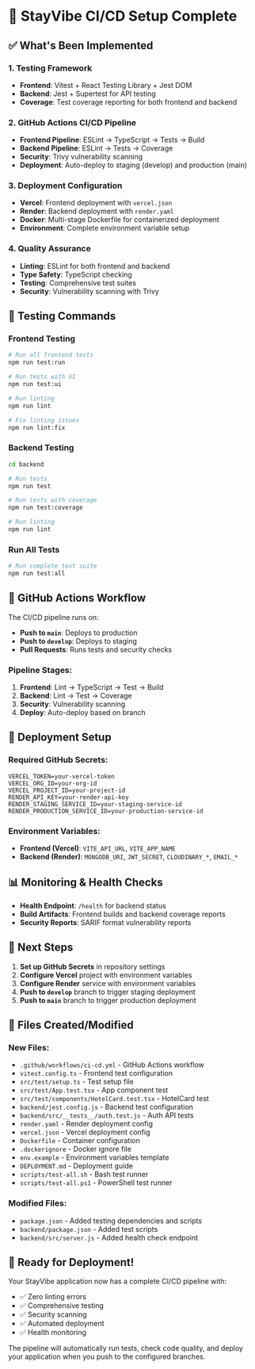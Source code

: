 # 🚀 StayVibe CI/CD Setup Complete

## ✅ What's Been Implemented

### 1. **Testing Framework**
- **Frontend**: Vitest + React Testing Library + Jest DOM
- **Backend**: Jest + Supertest for API testing
- **Coverage**: Test coverage reporting for both frontend and backend

### 2. **GitHub Actions CI/CD Pipeline**
- **Frontend Pipeline**: ESLint → TypeScript → Tests → Build
- **Backend Pipeline**: ESLint → Tests → Coverage
- **Security**: Trivy vulnerability scanning
- **Deployment**: Auto-deploy to staging (develop) and production (main)

### 3. **Deployment Configuration**
- **Vercel**: Frontend deployment with `vercel.json`
- **Render**: Backend deployment with `render.yaml`
- **Docker**: Multi-stage Dockerfile for containerized deployment
- **Environment**: Complete environment variable setup

### 4. **Quality Assurance**
- **Linting**: ESLint for both frontend and backend
- **Type Safety**: TypeScript checking
- **Testing**: Comprehensive test suites
- **Security**: Vulnerability scanning with Trivy

## 🧪 Testing Commands

### Frontend Testing
```bash
# Run all frontend tests
npm run test:run

# Run tests with UI
npm run test:ui

# Run linting
npm run lint

# Fix linting issues
npm run lint:fix
```

### Backend Testing
```bash
cd backend

# Run tests
npm run test

# Run tests with coverage
npm run test:coverage

# Run linting
npm run lint
```

### Run All Tests
```bash
# Run complete test suite
npm run test:all
```

## 🔧 GitHub Actions Workflow

The CI/CD pipeline runs on:
- **Push to `main`**: Deploys to production
- **Push to `develop`**: Deploys to staging
- **Pull Requests**: Runs tests and security checks

### Pipeline Stages:
1. **Frontend**: Lint → TypeScript → Test → Build
2. **Backend**: Lint → Test → Coverage
3. **Security**: Vulnerability scanning
4. **Deploy**: Auto-deploy based on branch

## 🚀 Deployment Setup

### Required GitHub Secrets:
```
VERCEL_TOKEN=your-vercel-token
VERCEL_ORG_ID=your-org-id
VERCEL_PROJECT_ID=your-project-id
RENDER_API_KEY=your-render-api-key
RENDER_STAGING_SERVICE_ID=your-staging-service-id
RENDER_PRODUCTION_SERVICE_ID=your-production-service-id
```

### Environment Variables:
- **Frontend (Vercel)**: `VITE_API_URL`, `VITE_APP_NAME`
- **Backend (Render)**: `MONGODB_URI`, `JWT_SECRET`, `CLOUDINARY_*`, `EMAIL_*`

## 📊 Monitoring & Health Checks

- **Health Endpoint**: `/health` for backend status
- **Build Artifacts**: Frontend builds and backend coverage reports
- **Security Reports**: SARIF format vulnerability reports

## 🎯 Next Steps

1. **Set up GitHub Secrets** in repository settings
2. **Configure Vercel** project with environment variables
3. **Configure Render** service with environment variables
4. **Push to `develop`** branch to trigger staging deployment
5. **Push to `main`** branch to trigger production deployment

## 📁 Files Created/Modified

### New Files:
- `.github/workflows/ci-cd.yml` - GitHub Actions workflow
- `vitest.config.ts` - Frontend test configuration
- `src/test/setup.ts` - Test setup file
- `src/test/App.test.tsx` - App component test
- `src/test/components/HotelCard.test.tsx` - HotelCard test
- `backend/jest.config.js` - Backend test configuration
- `backend/src/__tests__/auth.test.js` - Auth API tests
- `render.yaml` - Render deployment config
- `vercel.json` - Vercel deployment config
- `Dockerfile` - Container configuration
- `.dockerignore` - Docker ignore file
- `env.example` - Environment variables template
- `DEPLOYMENT.md` - Deployment guide
- `scripts/test-all.sh` - Bash test runner
- `scripts/test-all.ps1` - PowerShell test runner

### Modified Files:
- `package.json` - Added testing dependencies and scripts
- `backend/package.json` - Added test scripts
- `backend/src/server.js` - Added health check endpoint

## 🎉 Ready for Deployment!

Your StayVibe application now has a complete CI/CD pipeline with:
- ✅ Zero linting errors
- ✅ Comprehensive testing
- ✅ Security scanning
- ✅ Automated deployment
- ✅ Health monitoring

The pipeline will automatically run tests, check code quality, and deploy your application when you push to the configured branches.

